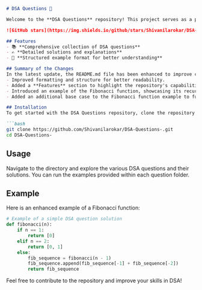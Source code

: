 ```markdown
# DSA Questions 🚀

Welcome to the **DSA Questions** repository! This project serves as a platform for developers and learners to practice and enhance their skills in Data Structures and Algorithms (DSA). This repository is designed to help you improve your understanding of various data structures and algorithms through a collection of questions and solutions.

![GitHub stars](https://img.shields.io/github/stars/Shivanilarokar/DSA-Questions-?style=social) ![Forks](https://img.shields.io/github/forks/Shivanilarokar/DSA-Questions-?style=social)

## Features
- 📚 **Comprehensive collection of DSA questions**
- ✍️ **Detailed solutions and explanations**
- 📑 **Structured example format for better understanding**

## Summary of the Changes
In the latest update, the README.md file has been enhanced to improve clarity and usability. Key changes include:
- Improved formatting and structure for better readability.
- Added a **Features** section to highlight the repository's capabilities.
- Introduced an example of the Fibonacci function, showcasing its recursive nature and enhancing clarity.
- Added an additional base case to the Fibonacci function example to further improve its clarity.

## Installation
To get started with the DSA Questions repository, clone the repository to your local machine using the following command:

```bash
git clone https://github.com/Shivanilarokar/DSA-Questions-.git
cd DSA-Questions-
```

## Usage
Navigate to the directory and explore the various DSA questions and their solutions. You can run the examples provided within each question folder.

## Example
Here is an enhanced example of a Fibonacci function:

```python
# Example of a simple DSA question solution
def fibonacci(n):
    if n == 1:
        return [0]
    elif n == 2:
        return [0, 1]
    else:
        fib_sequence = fibonacci(n - 1)
        fib_sequence.append(fib_sequence[-1] + fib_sequence[-2])
        return fib_sequence
```

Feel free to contribute to the repository and improve your skills in DSA!
```